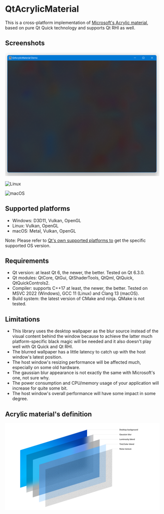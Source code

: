 # QtAcrylicMaterial

This is a cross-platform implementation of [Microsoft's Acrylic material](https://docs.microsoft.com/en-us/windows/apps/design/style/acrylic), based on pure Qt Quick technology and supports Qt RHI as well.

## Screenshots

![Windows](./doc/win.png)

![Linux](./doc/linux.png)

![macOS](./doc/mac.png)

## Supported platforms

- Windows: D3D11, Vulkan, OpenGL
- Linux: Vulkan, OpenGL
- macOS: Metal, Vulkan, OpenGL

Note: Please refer to [Qt's own supported platforms to](https://doc.qt.io/qt-6/supported-platforms.html) get the specific supported OS version.

## Requirements

- Qt version: at least Qt 6, the newer, the better. Tested on Qt 6.3.0.
- Qt modules: QtCore, QtGui, QtShaderTools, QtQml, QtQuick, QtQuickControls2.
- Compiler: supports C++17 at least, the newer, the better. Tested on MSVC 2022 (Windows), GCC 11 (Linux) and Clang 13 (macOS).
- Build system: the latest version of CMake and ninja. QMake is not tested.

## Limitations

- This library uses the desktop wallpaper as the blur source instead of the visual content behind the window because to achieve the latter much platform-specific black magic will be needed and it also doesn't play well with Qt Quick and Qt RHI.
- The blurred wallpaper has a little latency to catch up with the host window's latest position.
- The host window's resizing performance will be affected much, especially on some old hardware.
- The gaussian blur appearance is not exactly the same with Microsoft's one, not sure why.
- The power consumption and CPU/memory usage of your application will increase for quite some bit.
- The host window's overall performance will have some impact in some degree.

## Acrylic material's definition

![MSAcrylicMaterial](./doc/acrylic-recipe-diagram.png)
